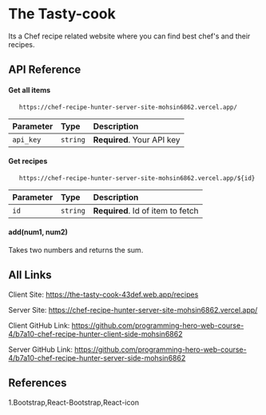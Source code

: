 
# The Tasty-cook

Its a Chef recipe related website where you can find best chef's and their recipes.


## API Reference

#### Get all items

```http
   https://chef-recipe-hunter-server-site-mohsin6862.vercel.app/
```

| Parameter | Type     | Description                |
| :-------- | :------- | :------------------------- |
| `api_key` | `string` | **Required**. Your API key |

#### Get recipes

```http
   https://chef-recipe-hunter-server-site-mohsin6862.vercel.app/${id}
```

| Parameter | Type     | Description                       |
| :-------- | :------- | :-------------------------------- |
| `id`      | `string` | **Required**. Id of item to fetch |

#### add(num1, num2)

Takes two numbers and returns the sum.


## All Links

Client Site: https://the-tasty-cook-43def.web.app/recipes

Server Site: https://chef-recipe-hunter-server-site-mohsin6862.vercel.app/

Client GitHub Link: https://github.com/programming-hero-web-course-4/b7a10-chef-recipe-hunter-client-side-mohsin6862

Server GitHub Link: https://github.com/programming-hero-web-course-4/b7a10-chef-recipe-hunter-server-side-mohsin6862


## References

1.Bootstrap,React-Bootstrap,React-icon
